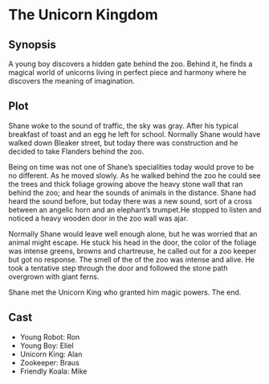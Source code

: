 # The Unicorn Kingdom

## Synopsis

A young boy discovers a hidden gate behind the zoo.
Behind it, he finds a magical world of unicorns living in perfect piece and harmony where he discovers the meaning of imagination.

## Plot

Shane woke to the sound of traffic, the sky was gray.
After his typical breakfast of toast and an egg he left for school.
Normally Shane would have walked down Bleaker street, but today there was construction and he decided to take Flanders behind the zoo.

Being on time was not one of Shane’s specialities today would prove to be no different.
As he moved slowly.
As he walked behind the zoo he could see the trees and thick foliage growing above the heavy stone wall that ran behind the zoo; and hear the sounds of animals in the distance.
Shane had heard the sound before, but today there was a new sound, sort of a cross between an angelic horn and an elephant’s trumpet.He stopped to listen and noticed a heavy wooden door in the zoo wall was ajar.

Normally Shane would leave well enough alone, but he was worried that an animal might escape.
He stuck his head in the door, the color of the foliage was intense greens, browns and chartreuse, he called out for a zoo keeper but got no response.
The smell of the of the zoo was intense and alive.
He took a tentative step through the door and followed the stone path overgrown with giant ferns.

Shane met the Unicorn King who granted him magic powers.
The end.

## Cast

* Young Robot: Ron
* Young Boy: Eliel
* Unicorn King: Alan
* Zookeeper: Braus
* Friendly Koala: Mike
